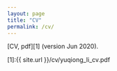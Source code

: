 ```yaml
---
layout: page
title: "CV"
permalink: /cv/
---
```


[CV, pdf][1] (version Jun 2020).

[1]:{{ site.url }}/cv/yuqiong_li_cv.pdf
